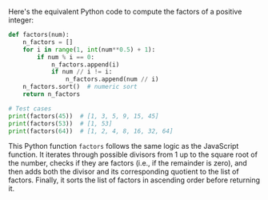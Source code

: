  Here's the equivalent Python code to compute the factors of a positive integer:

```python
def factors(num):
    n_factors = []
    for i in range(1, int(num**0.5) + 1):
        if num % i == 0:
            n_factors.append(i)
            if num // i != i:
                n_factors.append(num // i)
    n_factors.sort()  # numeric sort
    return n_factors

# Test cases
print(factors(45))  # [1, 3, 5, 9, 15, 45]
print(factors(53))  # [1, 53]
print(factors(64))  # [1, 2, 4, 8, 16, 32, 64]
```

This Python function `factors` follows the same logic as the JavaScript function. It iterates through possible divisors from 1 up to the square root of the number, checks if they are factors (i.e., if the remainder is zero), and then adds both the divisor and its corresponding quotient to the list of factors. Finally, it sorts the list of factors in ascending order before returning it.
